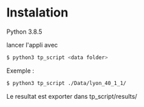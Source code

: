 # Instalation 
Python 3.8.5

lancer l'appli avec 
``` bash
$ python3 tp_script <data folder>
```
Exemple : 
``` bash
$ python3 tp_script ./Data/lyon_40_1_1/
```

Le resultat est exporter dans tp_script/results/
